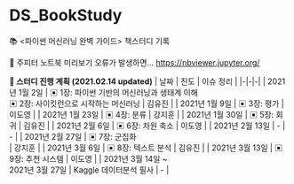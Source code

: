 # DS_BookStudy
📚 &lt;파이썬 머신러닝 완벽 가이드> 책스터디 기록


📌 주피터 노트북 미리보기 오류가 발생하면... https://nbviewer.jupyter.org/ 

**📌 스터디 진행 계획 (2021.02.14 updated)** 
| 날짜 | 진도 | 이슈 정리 |
|-|-|-|
| 2021년 1월 2일  | ▣ 1장: 파이썬 기반의 머신러닝과 생태계 이해<br>▣ 2장: 사이킷런으로 시작하는 머신러닝 | 김유진 |
| 2021년 1월 9일  | ▣ 3장: 평가 | 이도영 |
| 2021년 1월 23일  | ▣ 4장: 분류 | 강지훈 |
| 2021년 1월 30일  | ▣ 5장: 회귀 | 김유진 |
| 2021년 2월 6일  | ▣ 6장: 차원 축소 | 이도영 |
| 2021년 2월 13일  | - | - |
| 2021년 2월 27일  | ▣ 7장: 군집화<br>  | 강지훈 |
| 2021년 3월 6일  | ▣ 8장: 텍스트 분석 | 김유진 |
| 2021년 3월 13일  | ▣ 9장: 추천 시스템 | 이도영 |
| 2021년 3월 14일 ~<br>2021년 3월 27일  | Kaggle 데이터분석 필사 | - |
